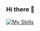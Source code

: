 ### Hi there 👋

[![My Skills](https://skillicons.dev/icons?i=vscode,js,html,css,react,java,spring,bootstrap,jenkins,docker,git,angular,linux,mysql,postman,vercel,heroku,mockito,junit)](https://skillicons.dev)

<!--
**angelzer0/angelzer0** is a ✨ _special_ ✨ repository because its `README.md` (this file) appears on your GitHub profile.

Here are some ideas to get you started:

- 🔭 I’m currently working on ...
- 🌱 I’m currently learning ...
- 👯 I’m looking to collaborate on ...
- 🤔 I’m looking for help with ...
- 💬 Ask me about ...
- 📫 How to reach me: ...
- 😄 Pronouns: ...
- ⚡ Fun fact: ...
-->
